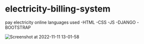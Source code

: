 # electricity-billing-system
pay electricity online
languages used
-HTML
-CSS
-JS
-DJANGO
-BOOTSTRAP


![Screenshot at 2022-11-11 13-01-58](https://user-images.githubusercontent.com/78600787/201320851-2ddb5b19-7719-49d4-aeb6-f5c49d6da1b7.png)
